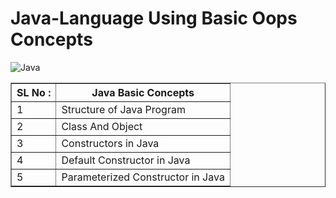 # Java-Language Using Basic Oops Concepts

![Java](https://img.shields.io/badge/java-%23ED8B00.svg?style=for-the-badge&logo=java&logoColor=white)

<table border="1">
        <tr>
            <th>
                SL No :
            </th>
            <th>
                Java Basic Concepts
            </th>
        </tr>
        <tr>
            <td>
                1
            </td>
            <td>
                Structure of Java Program
            </td>
        </tr>
         <tr>
            <td>
                2
            </td>
            <td>
                Class And Object
            </td>
        </tr>
        <tr>
            <td>
                3
            </td>
            <td>
                Constructors in Java
            </td>
        </tr>
        <tr>
            <td>
                4
            </td>
            <td>
                Default Constructor in Java
            </td>
        </tr>
        <tr>
            <td>
                5
            </td>
            <td>
                Parameterized Constructor in Java
            </td>
        </tr>
</table>